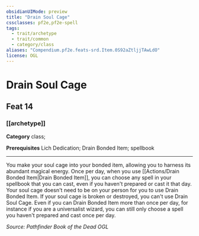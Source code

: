 ```yaml
---
obsidianUIMode: preview
title: "Drain Soul Cage"
cssclasses: pf2e,pf2e-spell
tags:
  - trait/archetype
  - trait/common
  - category/class
aliases: "Compendium.pf2e.feats-srd.Item.0S92aZtljjTAwLdO"
license: OGL
---
```

# Drain Soul Cage
## Feat 14
### [[archetype]]

**Category** class; 



**Prerequisites** Lich Dedication; Drain Bonded Item; spellbook
* * *
You make your soul cage into your bonded item, allowing you to harness its abundant magical energy. Once per day, when you use [[Actions/Drain Bonded Item|Drain Bonded Item]], you can choose any spell in your spellbook that you can cast, even if you haven't prepared or cast it that day. Your soul cage doesn't need to be on your person for you to use Drain Bonded Item. If your soul cage is broken or destroyed, you can't use Drain Soul Cage. Even if you can Drain Bonded Item more than once per day, for instance if you are a universalist wizard, you can still only choose a spell you haven't prepared and cast once per day.

*Source: Pathfinder Book of the Dead*
*OGL*